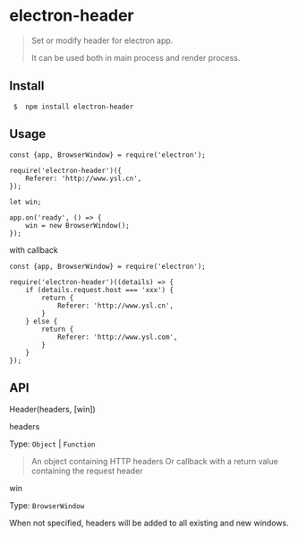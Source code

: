 # electron-header

> Set or modify header for electron app.
> 
> It can be used both in main process and render process.

## Install

	 $  npm install electron-header


## Usage
	const {app, BrowserWindow} = require('electron');

	require('electron-header')({
		Referer: 'http://www.ysl.cn',
	});

	let win;

	app.on('ready', () => {
  		win = new BrowserWindow();
	});

with callback

	const {app, BrowserWindow} = require('electron');

	require('electron-header')((details) => {
		if (details.request.host === 'xxx') {
			return {
				Referer: 'http://www.ysl.cn',
			}
		} else {
			return {
				Referer: 'http://www.ysl.com',
			}
		}
	});
	

## API
Header(headers, [win])

headers
	
Type: `Object` | `Function`

> An object containing HTTP headers
> Or callback with a return value containing the request header


win

Type: `BrowserWindow `

When not specified, headers will be added to all existing and new windows.


